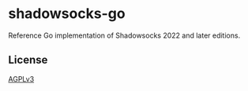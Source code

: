 # shadowsocks-go

Reference Go implementation of Shadowsocks 2022 and later editions.

## License

[AGPLv3](LICENSE)
